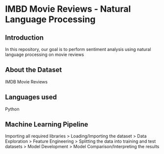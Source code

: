 # IMBD Movie Reviews - Natural Language Processing
## Introduction
In this repository, our goal is to perform sentiment analysis using natural language processing on movie reviews
<br />
## About the Dataset
IMDB Movie Reviews
<br />
## Languages used
Python
<br />
## Machine Learning Pipeline
Importing all required libraries > Loading/Importing the dataset > Data Exploration > Feature Engineering > Splitting the data into training and test datasets > Model Development > Model Comparison/Interpreting the results

